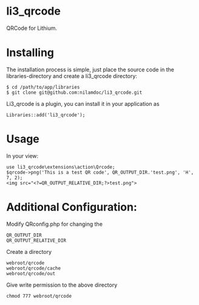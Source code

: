 li3_qrcode
==========

QRCode for Lithium. 

Installing
====
The installation process is simple, just place the source code in the libraries-directory and create a li3_qrcode directory:

    $ cd /path/to/app/libraries
    $ git clone git@github.com:nilamdoc/li3_qrcode.git

Li3_qrcode is a plugin, you can install it in your application as

    Libraries::add('li3_qrcode');
	
Usage
====

   In your view:
   
    use li3_qrcode\extensions\action\Qrcode;
    $qrcode->png('This is a test QR code', QR_OUTPUT_DIR.'test.png', 'H', 7, 2);
    <img src="<?=QR_OUTPUT_RELATIVE_DIR;?>test.png">

Additional Configuration:
====
Modify QRconfig.php for changing the 

    QR_OUTPUT_DIR
	QR_OUTPUT_RELATIVE_DIR
	
Create a directory

	webroot/qrcode
	webroot/qrcode/cache
	webroot/qrcode/out
	
Give write permission to the above directory
	
	chmod 777 webroot/qrcode
